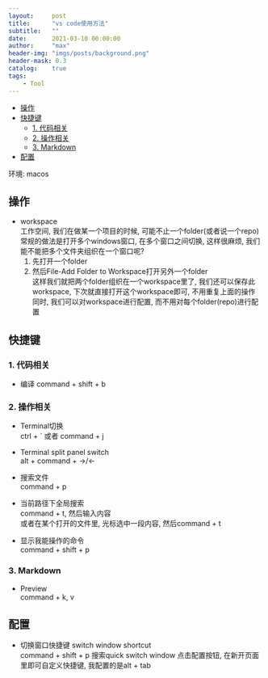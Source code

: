 ```yaml
---
layout:     post
title:      "vs code使用方法"
subtitle:   ""
date:       2021-03-10 00:00:00
author:     "max"
header-img: "imgs/posts/background.png"
header-mask: 0.3
catalog:    true
tags:
    - Tool
---
```


<!-- TOC -->

- [操作](#操作)
- [快捷键](#快捷键)
    - [1. 代码相关](#1-代码相关)
    - [2. 操作相关](#2-操作相关)
    - [3. Markdown](#3-markdown)
- [配置](#配置)

<!-- /TOC -->

环境: macos

<a id="markdown-操作" name="操作"></a>
## 操作

- workspace  
    工作空间, 我们在做某一个项目的时候, 可能不止一个folder(或者说一个repo)  
    常规的做法是打开多个windows窗口, 在多个窗口之间切换, 这样很麻烦, 我们能不能把多个文件夹组织在一个窗口呢?  
    1. 先打开一个folder
    2. 然后File-Add Folder to Workspace打开另外一个folder  
    这样我们就把两个folder组织在一个workspace里了, 我们还可以保存此workspace, 下次就直接打开这个workspace即可, 不用重复上面的操作  
    同时, 我们可以对workspace进行配置, 而不用对每个folder(repo)进行配置

<a id="markdown-快捷键" name="快捷键"></a>
## 快捷键

<a id="markdown-1-代码相关" name="1-代码相关"></a>
### 1. 代码相关

- 编译 command + shift + b

<a id="markdown-2-操作相关" name="2-操作相关"></a>
### 2. 操作相关

- Terminal切换  
    ctrl + ` 或者 command + j

- Terminal split panel switch  
  alt + command + ->/<-

- 搜索文件  
    command + p

- 当前路径下全局搜索  
    command + t, 然后输入内容  
    或者在某个打开的文件里, 光标选中一段内容, 然后command + t

- 显示我能操作的命令  
    command + shift + p

<a id="markdown-3-markdown" name="3-markdown"></a>
### 3. Markdown

- Preview  
  command + k, v

<a id="markdown-配置" name="配置"></a>
## 配置

- 切换窗口快捷键 switch window shortcut  
command + shift + p 搜索quick switch window
点击配置按钮, 在新开页面里即可自定义快捷键, 我配置的是alt + tab